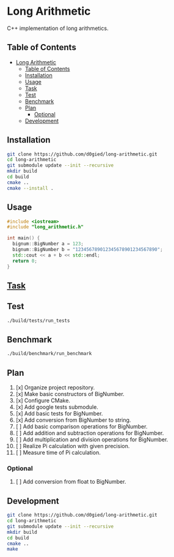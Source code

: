 # Long Arithmetic

C++ implementation of long arithmetics.

## Table of Contents

- [Long Arithmetic](#long-arithmetic)
  - [Table of Contents](#table-of-contents)
  - [Installation](#installation)
  - [Usage](#usage)
  - [Task](#task)
  - [Test](#test)
  - [Benchmark](#benchmark)
  - [Plan](#plan)
    - [Optional](#optional)
  - [Development](#development)
  
## Installation

```bash
git clone https://github.com/d0gied/long-arithmetic.git
cd long-arithmetic
git submodule update --init --recursive
mkdir build
cd build
cmake ..
cmake --install .
```

## Usage

```cpp
#include <iostream>
#include "long_arithmetic.h"

int main() {
  bignum::BigNumber a = 123;
  bignum::BigNumber b = "123456789012345678901234567890";
  std::cout << a + b << std::endl;
  return 0;
}
```

## [Task](task.md)

## Test

```bash
./build/tests/run_tests
```

## Benchmark

```bash
./build/benchmark/run_benchmark
```


## Plan

1. [x] Organize project repository.
2. [x] Make basic constructors of BigNumber.
3. [x] Configure CMake.
4. [x] Add google tests submodule.
5. [x] Add basic tests for BigNumber.
6. [x] Add conversion from BigNumber to string.
7. [ ] Add basic comparison operations for BigNumber.
8. [ ] Add addition and subtraction operations for BigNumber.
9. [ ] Add multiplication and division operations for BigNumber.
10. [ ] Realize Pi calculation with given precision.
11. [ ] Measure time of Pi calculation.

### Optional

1. [ ] Add conversion from float to BigNumber.


## Development

```bash
git clone https://github.com/d0gied/long-arithmetic.git
cd long-arithmetic
git submodule update --init --recursive
mkdir build
cd build
cmake ..
make
```